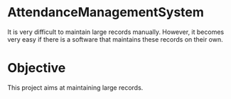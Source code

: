 # AttendanceManagementSystem
It is very difficult to maintain large records manually. However, it becomes very easy if there is a software that maintains these records on their own.
# Objective
This project aims at maintaining large records.
